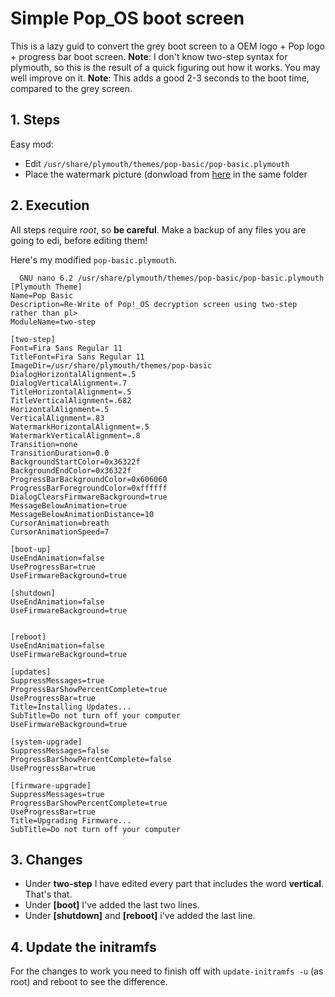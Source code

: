 # Simple Pop_OS boot screen

This is a lazy guid to convert the grey boot screen to a OEM logo + Pop logo + progress bar boot screen. 
**Note**: I don't know two-step syntax for plymouth, so this is the result of a quick figuring out how it works. You may well improve on it.
**Note**: This adds a good 2-3 seconds to the boot time, compared to the grey screen.

## 1. Steps
Easy mod:
* Edit ```/usr/share/plymouth/themes/pop-basic/pop-basic.plymouth```
* Place the watermark picture (donwload from [here](https://github.com/spxak1/weywot/blob/main/assets/watermark.png) in the same folder

## 2. Execution
All steps require *root*, so **be careful**. Make a backup of any files you are going to edi, before editing them!

Here's my modified ```pop-basic.plymouth```.
~~~
  GNU nano 6.2 /usr/share/plymouth/themes/pop-basic/pop-basic.plymouth          
[Plymouth Theme]
Name=Pop Basic
Description=Re-Write of Pop!_OS decryption screen using two-step rather than pl>
ModuleName=two-step

[two-step]
Font=Fira Sans Regular 11
TitleFont=Fira Sans Regular 11
ImageDir=/usr/share/plymouth/themes/pop-basic
DialogHorizontalAlignment=.5
DialogVerticalAlignment=.7
TitleHorizontalAlignment=.5
TitleVerticalAlignment=.682
HorizontalAlignment=.5
VerticalAlignment=.83
WatermarkHorizontalAlignment=.5
WatermarkVerticalAlignment=.8
Transition=none
TransitionDuration=0.0
BackgroundStartColor=0x36322f
BackgroundEndColor=0x36322f
ProgressBarBackgroundColor=0x606060
ProgressBarForegroundColor=0xffffff
DialogClearsFirmwareBackground=true
MessageBelowAnimation=true
MessageBelowAnimationDistance=10
CursorAnimation=breath
CursorAnimationSpeed=7

[boot-up]
UseEndAnimation=false
UseProgressBar=true
UseFirmwareBackground=true

[shutdown]
UseEndAnimation=false
UseFirmwareBackground=true


[reboot]
UseEndAnimation=false
UseFirmwareBackground=true

[updates]
SuppressMessages=true
ProgressBarShowPercentComplete=true
UseProgressBar=true
Title=Installing Updates...
SubTitle=Do not turn off your computer
UseFirmwareBackground=true

[system-upgrade]
SuppressMessages=false
ProgressBarShowPercentComplete=false
UseProgressBar=true

[firmware-upgrade]
SuppressMessages=true
ProgressBarShowPercentComplete=true
UseProgressBar=true
Title=Upgrading Firmware...
SubTitle=Do not turn off your computer
~~~

## 3. Changes

* Under **two-step** I have edited every part that includes the word **vertical**. That's that.
* Under **[boot]** I've added the last two lines.
* Under **[shutdown]** and **[reboot]** i've added the last line.

## 4. Update the initramfs

For the changes to work you need to finish off with ```update-initramfs -u``` (as root) and reboot to see the difference.



